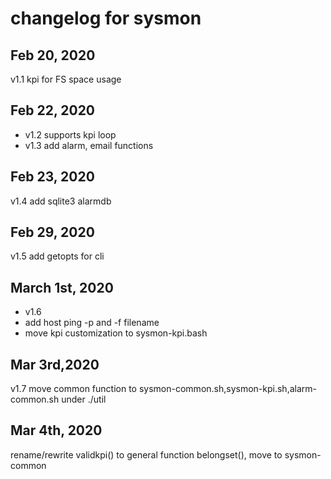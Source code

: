 # changelog for sysmon 

## Feb 20, 2020  
v1.1 kpi for FS space usage

## Feb 22, 2020  
- v1.2 supports kpi loop
- v1.3 add alarm, email functions

## Feb 23, 2020 
v1.4 add sqlite3 alarmdb

## Feb 29, 2020
v1.5 add getopts for cli

## March 1st, 2020
- v1.6
- add host ping -p and -f filename
- move kpi customization to sysmon-kpi.bash 

## Mar 3rd,2020
v1.7 move common function to sysmon-common.sh,sysmon-kpi.sh,alarm-common.sh under ./util  

## Mar 4th, 2020 
rename/rewrite validkpi() to general function belongset(), move to sysmon-common




